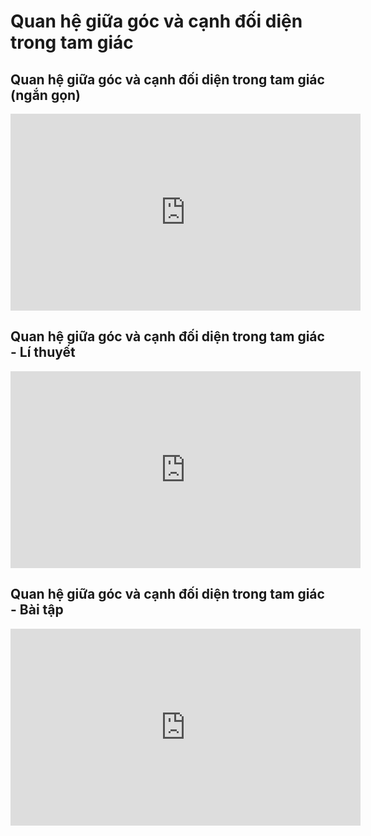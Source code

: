 # Quan hệ giữa góc và cạnh đối diện trong tam giác
## Quan hệ giữa góc và cạnh đối diện trong tam giác (ngắn gọn)
 <iframe width="560" height="315" src="https://www.youtube.com/embed/viRfL8eDQ1c?si=3xEnorq-dWN1AwUH" title="YouTube video player" frameborder="0" allow="accelerometer; autoplay; clipboard-write; encrypted-media; gyroscope; picture-in-picture; web-share" referrerpolicy="strict-origin-when-cross-origin" allowfullscreen></iframe>

## Quan hệ giữa góc và cạnh đối diện trong tam giác - Lí thuyết
<iframe width="560" height="315" src="https://www.youtube.com/embed/QRHvEXWa-IM?si=bSlpzsCLbh_xHdBc" title="YouTube video player" frameborder="0" allow="accelerometer; autoplay; clipboard-write; encrypted-media; gyroscope; picture-in-picture; web-share" referrerpolicy="strict-origin-when-cross-origin" allowfullscreen></iframe>

## Quan hệ giữa góc và cạnh đối diện trong tam giác - Bài tập
<iframe width="560" height="315" src="https://www.youtube.com/embed/FOr6hIE8hr0?si=5RhDJCkcW-e3U9X1" title="YouTube video player" frameborder="0" allow="accelerometer; autoplay; clipboard-write; encrypted-media; gyroscope; picture-in-picture; web-share" referrerpolicy="strict-origin-when-cross-origin" allowfullscreen></iframe>